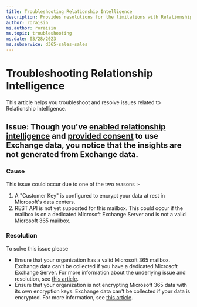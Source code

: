 ```yaml
---
title: Troubleshooting Relationship Intelligence
description: Provides resolutions for the limitations with Relationship Intelligence.
author: roraisin
ms.author: roraisin
ms.topic: troubleshooting
ms.date: 03/28/2023
ms.subservice: d365-sales-sales
---
```

# Troubleshooting Relationship Intelligence

This article helps you troubleshoot and resolve issues related to Relationship Intelligence.

## Issue: Though you've [enabled relationship intelligence](https://learn.microsoft.com/en-us/dynamics365/sales/enable-ri) and [provided consent](https://learn.microsoft.com/en-us/dynamics365/sales/provide-consent-office365) to use Exchange data, you notice that the insights are not generated from Exchange data.

### Cause

This issue could occur due to one of the two reasons :- 
1. A "Customer Key" is configured to encrypt your data at rest in Microsoft's data centers.
2. REST API is not yet supported for this mailbox. This could occur if the mailbox is on a dedicated Microsoft Exchange Server and is not a valid Microsoft 365 mailbox.

### Resolution

To solve this issue please 
- Ensure that your organization has a valid Microsoft 365 mailbox. Exchange data can't be collected if you have a dedicated Microsoft Exchange Server. For more information about the underlying issue and resolution, see [this article](https://learn.microsoft.com/en-us/exchange/troubleshoot/user-and-shared-mailboxes/rest-api-is-not-yet-supported-for-this-mailbox-error).
- Ensure that your organization is not encrypting Microsoft 365 data with its own encryption keys. Exchange data can't be collected if your data is encrypted. For more information, see [this article](https://learn.microsoft.com/en-us/microsoft-365/compliance/customer-key-set-up?view=o365-worldwide).